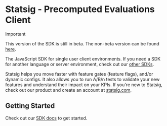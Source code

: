 # Statsig - Precomputed Evaluations Client

> [!IMPORTANT]
> This version of the SDK is still in beta. The non-beta version can be found [here](https://github.com/statsig-io/js-client).

The JavaScript SDK for single user client environments. If you need a SDK for another language or server environment, check out our [other SDKs](https://docs.statsig.com/#sdks).

Statsig helps you move faster with feature gates (feature flags), and/or dynamic configs. It also allows you to run A/B/n tests to validate your new features and understand their impact on your KPIs. If you're new to Statsig, check out our product and create an account at [statsig.com](https://www.statsig.com).

## Getting Started

Check out our [SDK docs](https://docs.statsig.com/client/javascript-sdk) to get started.
